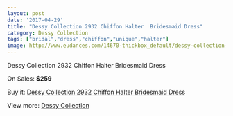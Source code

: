 ```yaml
---
layout: post
date: '2017-04-29'
title: "Dessy Collection 2932 Chiffon Halter  Bridesmaid Dress"
category: Dessy Collection
tags: ["bridal","dress","chiffon","unique","halter"]
image: http://www.eudances.com/14670-thickbox_default/dessy-collection-2932-chiffon-halter-bridesmaid-dress.jpg
---
```

Dessy Collection 2932 Chiffon Halter  Bridesmaid Dress

On Sales: **$259**
<a href="https://www.eudances.com/en/dessy-collection/4385-dessy-collection-2932-chiffon-halter-bridesmaid-dress.html"><amp-img layout="responsive" width="600" height="600" src="//www.eudances.com/14670-thickbox_default/dessy-collection-2932-chiffon-halter-bridesmaid-dress.jpg" alt="Dessy Collection 2932 Chiffon Halter  Bridesmaid Dress 0" /></a>
<a href="https://www.eudances.com/en/dessy-collection/4385-dessy-collection-2932-chiffon-halter-bridesmaid-dress.html"><amp-img layout="responsive" width="600" height="600" src="//www.eudances.com/14673-thickbox_default/dessy-collection-2932-chiffon-halter-bridesmaid-dress.jpg" alt="Dessy Collection 2932 Chiffon Halter  Bridesmaid Dress 1" /></a>
<a href="https://www.eudances.com/en/dessy-collection/4385-dessy-collection-2932-chiffon-halter-bridesmaid-dress.html"><amp-img layout="responsive" width="600" height="600" src="//www.eudances.com/14672-thickbox_default/dessy-collection-2932-chiffon-halter-bridesmaid-dress.jpg" alt="Dessy Collection 2932 Chiffon Halter  Bridesmaid Dress 2" /></a>
<a href="https://www.eudances.com/en/dessy-collection/4385-dessy-collection-2932-chiffon-halter-bridesmaid-dress.html"><amp-img layout="responsive" width="600" height="600" src="//www.eudances.com/14671-thickbox_default/dessy-collection-2932-chiffon-halter-bridesmaid-dress.jpg" alt="Dessy Collection 2932 Chiffon Halter  Bridesmaid Dress 3" /></a>

Buy it: [Dessy Collection 2932 Chiffon Halter  Bridesmaid Dress](https://www.eudances.com/en/dessy-collection/4385-dessy-collection-2932-chiffon-halter-bridesmaid-dress.html "Dessy Collection 2932 Chiffon Halter  Bridesmaid Dress")

View more: [Dessy Collection](https://www.eudances.com/en/60-Dessy-Collection "Dessy Collection")